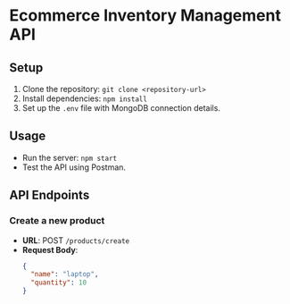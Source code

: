 # Ecommerce Inventory Management API

## Setup
1. Clone the repository: `git clone <repository-url>`
2. Install dependencies: `npm install`
3. Set up the `.env` file with MongoDB connection details.

## Usage
- Run the server: `npm start`
- Test the API using Postman.

## API Endpoints

### Create a new product
- **URL**: POST `/products/create`
- **Request Body**:
  ```json
  {
    "name": "laptop",
    "quantity": 10
  }
